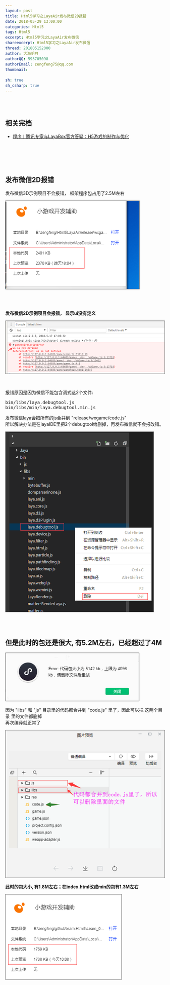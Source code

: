 ```yaml
---
layout: post
title: Html5学习之LayaAir发布微信2D报错
date: 2018-05-29 13:00:00
categories: Html5
tags: Html5 
excerpt: Html5学习之LayaAir发布微信
shareexcerpt: Html5学习之LayaAir发布微信
thread: 201805152000
author: 大海明月
authorQQ: 593705098
authorEmail: zengfeng75@qq.com
thumbnail: 

sh: true
sh_csharp: true
---
```


<br>
<br>
<h2 class="nav1">相关完档</h2>
<ul>
   <li data-fid="1" data-index="1" draggable="true">
    <a target="_blank" contextmenu="thumb-menu" href="https://mp.weixin.qq.com/s/JV3Rk7pVQ3V4Nvxdz-Ag0A" draggable="false">
      <span class="title">程序丨腾讯专家与LayaBox官方答疑：H5游戏的制作与优化</span>
    </a>
  </li>
</ul>

<br>
<br>




<br>
<br>
<h2 class="nav1">发布微信2D报错</h2>
<p>
发布微信3D示例项目不会报错， 框架程序包占用了2.5M左右<br>
<p><img src="/assets/docpic/laya_weixin_01.png" style="border: solid 1px #666;" /></p>
</p>
<br>
<br>

<p>
<B>发布微信2D示例项目会报错， 显示ui没有定义</B><br>
<p><img src="/assets/docpic/laya_weixin_02.png" style="border: solid 1px #666;" /></p>
</p>
<br>

<p>报错原因是因为微信不能包含调式这2个文件: </p>
<pre>
bin/libs/laya.debugtool.js
bin/libs/min/laya.debugtool.min.js
</pre>

<p>
发布微信laya会把所有的js合并到 "release/wxgame/code.js" <br>
所以解决办法是在layaIDE里把2个debugtool给删掉，再发布微信就不会报改错。<br>
<p><img src="/assets/docpic/laya_weixin_03.png" style="border: solid 1px #666;" /></p>
</p>
<br>
<br>




<h2 class="nav1">但是此时的包还是很大, 有5.2M左右，已经超过了4M</h2>
<p><img src="/assets/docpic/laya_weixin_04.png" style="border: solid 1px #666;" /></p>


<p>
因为 "libs" 和 "js" 目录里的代码都合并到 "code.js" 里了，因此可以把 这两个目录 里的文件都删掉<br>
再次编译就正常了
<p><img src="/assets/docpic/laya_weixin_05.png" style="border: solid 1px #666;" /></p>
<B>此时的包大小, 有1.8M左右；在index.html改成min的包有1.3M左右</B>
<p><img src="/assets/docpic/laya_weixin_06.png" style="border: solid 1px #666;" /></p>
</p>


<br>

